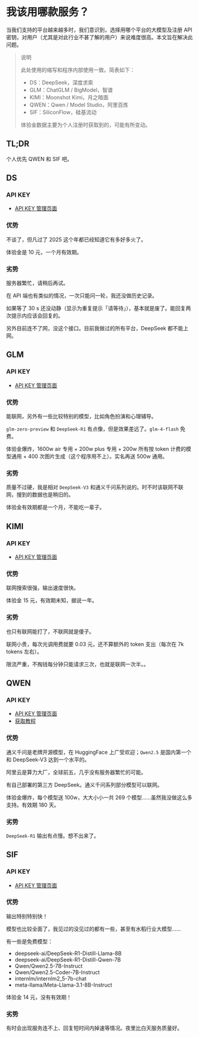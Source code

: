 # 我该用哪款服务？

当我们支持的平台越来越多时，我们意识到，选择用哪个平台的大模型及注册 API 密钥，对用户（尤其是对此行业不甚了解的用户）来说难度很高。本文旨在解决此问题。

> 说明
>
> 此处使用的缩写和程序内部使用一致。简表如下：
>
> - DS：DeepSeek，深度求索
> - GLM：ChatGLM / BigModel，智谱
> - KIMI：Moonshot Kimi，月之暗面
> - QWEN：Qwen / Model Studio，阿里百炼
> - SIF：SiliconFlow，硅基流动
>
> 体验金数据主要为个人注册时获取到的，可能有所变动。

## TL;DR

个人优先 QWEN 和 SIF 吧。

## DS

### API KEY

- [API KEY 管理页面](https://platform.deepseek.com/api_keys)

### 优势

不谈了，但凡过了 2025 这个年都已经知道它有多好多火了。

体验金是 10 元，一个月有效期。

### 劣势

服务器繁忙，请稍后再试。

在 API 端也有类似的情况，一次只能问一轮，我还没做历史记录。

如果等了 30 s 还没动静（显示为重复提示「请等待」），基本就是废了。能回复两次提示内应该会回复的。

另外目前连不了网，没这个接口。目前我做过的所有平台，DeepSeek 都不能上网。

## GLM

### API KEY

- [API KEY 管理页面](https://bigmodel.cn/usercenter/apikeys)

### 优势

能联网，另外有一些比较特别的模型，比如角色扮演和心理辅导。

`glm-zero-preview` 和 `DeepSeek-R1` 有点像，但是效果差远了。`glm-4-flash` 免费。

体验金爆炸，1600w air 专用 + 200w plus 专用 + 200w 所有按 token 计费的模型通用 + 400 次图片生成（这个程序用不上）。实名再送 500w 通用。

### 劣势

质量不过硬，我是相对 `DeepSeek-V3` 和通义千问系列说的。时不时该联网不联网，搜到的数据也是稍旧的。

体验金有效期都是一个月，不能吃一辈子。

## KIMI

### API KEY

- [API KEY 管理页面](https://platform.moonshot.cn/console/api-keys)

### 优势

联网搜索很强，输出速度很快。

体验金 15 元，有效期未知，据说一年。

### 劣势

也只有联网能打了，不联网就是傻子。

联网小贵，每次光调用费就要 0.03 元，还不算额外的 token 支出（每次在 7k tokens 左右）。

限流严重，不掏钱每分钟只能请求三次，也就是联网一次半。。

## QWEN

### API KEY

- [API KEY 管理页面](https://bailian.console.aliyun.com/?apiKey=1#/api-key)
- [获取教程](https://help.aliyun.com/zh/model-studio/developer-reference/get-api-key)

### 优势

通义千问是老牌开源模型，在 HuggingFace 上广受欢迎；`Qwen2.5` 是国内第一个和 DeepSeek-V3 达到一个水平的。

阿里云是算力大厂，全球前五，几乎没有服务器繁忙的可能。

有自己部署的第三方 DeepSeek。通义千问系列部分模型可以联网。

体验金爆炸，每个模型送 100w，大大小小一共 269 个模型……虽然我没做这么多支持。有效期 180 天。

### 劣势

`DeepSeek-R1` 输出有点慢。想不出来了。

## SIF

### API KEY

- [API KEY 管理页面](https://cloud.siliconflow.cn/account/ak)

### 优势

输出特别特别快！

模型也比较全面了，我见过的没见过的都有一些，甚至有水稻行业大模型……

有一些是免费模型：

- deepseek-ai/DeepSeek-R1-Distill-Llama-8B
- deepseek-ai/DeepSeek-R1-Distill-Qwen-7B
- Qwen/Qwen2.5-7B-Instruct
- Qwen/Qwen2.5-Coder-7B-Instruct
- internlm/internlm2_5-7b-chat
- meta-llama/Meta-Llama-3.1-8B-Instruct

体验金 14 元，没有有效期！

### 劣势

有时会出现服务连不上、回复短时间内掉速等情况。夜里比白天服务质量好。
